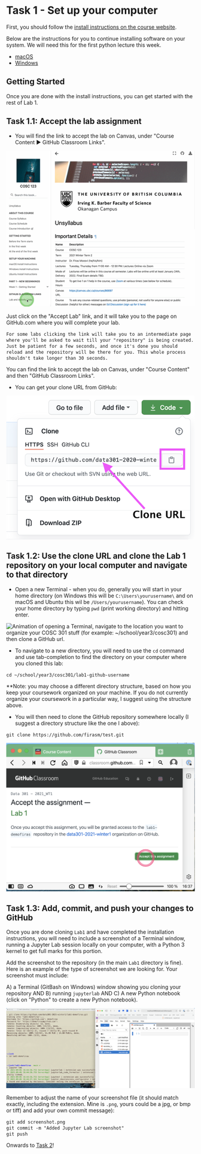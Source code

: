 # Task 1 - Set up your computer

First, you should follow the [install instructions on the course website](https://firas.moosvi.com/courses/cosc301/2022_WT1/notes/setup/stack.html#).

Below are the instructions for you to continue installing software on your system. We will need this for the first python lecture this week.

- [macOS](https://firas.moosvi.com/courses/cosc301/2022_WT1/notes/setup/install_ds_stack_mac.html)
- [Windows](https://firas.moosvi.com/courses/cosc301/2022_WT1/notes/setup/install_ds_stack_windows.html)

## Getting Started

Once you are done with the install instructions, you can get started with the rest of Lab 1.

## Task 1.1: Accept the lab assignment

- You will find the link to accept the lab on Canvas, under "Course Content ▶ GitHub Classroom Links".

![Animated gif showing you where to find your lab links on Canvas, "Course Content ▶ Lab"](images/accept_activities.gif)

Just click on the "Accept Lab" link, and it will take you to the page on GitHub.com where you will complete your lab.

```{important}
For some labs clicking the link will take you to an intermediate page where you'll be asked to wait till your "repository" is being created. Just be patient for a few seconds, and once it's done you should reload and the repository will be there for you. This whole process shouldn't take longer than 30 seconds.
```
You can find the link to accept the lab on Canvas, under "Course Content" and then "GitHub Classroom Links".

- You can get your clone URL from GitHub:

![](images/cloneURL.png)

## Task 1.2: Use the clone URL and clone the Lab 1 repository on your local computer and navigate to that directory

- Open a new Terminal - when you do, generally you will start in your home directory (on Windows this will be `C:\Users\yourusername\` and on macOS and Ubuntu this wil be `/Users/yourusername`). You can check your home directory by typing `pwd` (print working directory) and hitting enter.

![Animation of opening a Terminal, navigate to the location you want to organize your COSC 301 stuff (for example: `~/school/year3/cosc301`) and then clone a GitHub url.](images/navigating.gif)

- To navigate to a new directory, you will need to use the `cd` command and use tab-completion to find the directory on your computer where you cloned this lab:

```
cd ~/school/year3/cosc301/lab1-github-username
```
**Note: you may choose a different directory structure, based on how you keep your coursework organized on your machine. If you do not currently organize your coursework in a particular way, I suggest using the structure above.

- You will then need to clone the GitHub repository somewhere locally (I suggest a directory structure like the one I above):

```
git clone https://github.com/firasm/test.git
```

![](images/lab_accept.png)

## Task 1.3: Add, commit, and push your changes to GitHub

Once you are done cloning `Lab1` and have completed the installation instructions, you will need to include a screenshot of a Terminal window, running a Jupyter Lab session locally on your computer, with a Python 3 kernel to get full marks for this portion.

Add the screenshot to the repository (in the main `Lab1` directory is fine).
Here is an example of the type of screenshot we are looking for.
Your screenshot must include:

A) a Terminal (GitBash on Windows) window showing you cloning your repository AND
B) running `jupyterlab` AND 
C) A new Python notebook (click on "Python" to create a new Python notebook).

![](images/terminal_clone.png)

Remember to adjust the name of your screenshot file (it should match exactly, including the extension.
Mine is `.png`, yours could be a jpg, or bmp or tiff) and add your own commit message):

```
git add screenshot.png
git commit -m "Added Jupyter Lab screenshot"
git push
```

Onwards to [Task 2](./Task2.md)!
